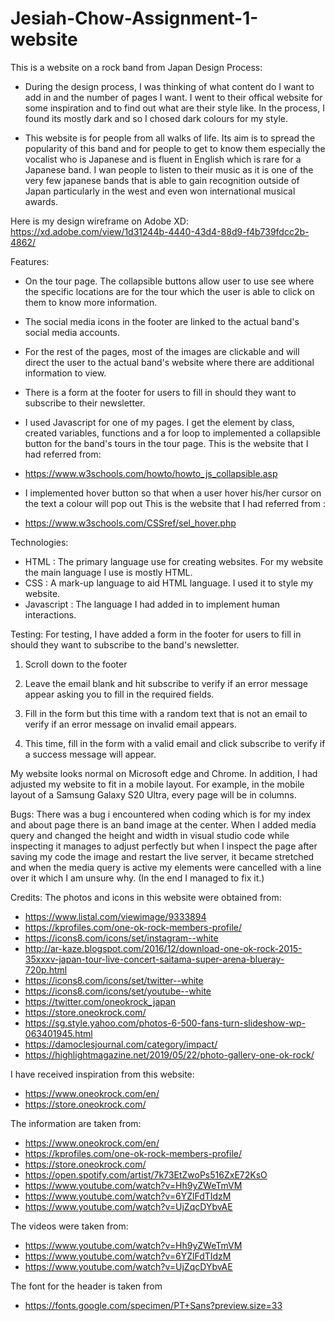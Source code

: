 # Jesiah-Chow-Assignment-1-website

This is a website on a rock band from Japan
Design Process:

- During the design process, I was thinking of what content do I want to add in and the number of pages I want.
  I went to their offical website for some inspiration and to find out what are their style like. In the process,
  I found its mostly dark and so I chosed dark colours for my style.

- This website is for people from all walks of life. Its aim is to spread the popularity of this band and for people to get to know them especially the vocalist who is Japanese and is fluent in English which is rare for a Japanese band. I wan people to listen to their music as it is one of the very few japanese bands that is able to gain recognition outside of Japan particularly in the west and even won international musical awards.

Here is my design wireframe on Adobe XD: https://xd.adobe.com/view/1d31244b-4440-43d4-88d9-f4b739fdcc2b-4862/

Features:

- On the tour page. The collapsible buttons allow user to use see where the specific locations are for the tour which the user
  is able to click on them to know more information.

- The social media icons in the footer are linked to the actual band's social media accounts.

- For the rest of the pages, most of the images are clickable and will direct the user to the actual band's website where
  there are additional information to view.

- There is a form at the footer for users to fill in should they want to subscribe to their newsletter.

- I used Javascript for one of my pages. I get the element by class, created variables, functions and
  a for loop to implemented a collapsible button for the band's tours in the tour page.
  This is the website that I had referred from:

- https://www.w3schools.com/howto/howto_js_collapsible.asp

- I implemented hover button so that when a user hover his/her cursor on the text a colour will pop out
  This is the website that I had referred from :

- https://www.w3schools.com/CSSref/sel_hover.php

Technologies:

- HTML : The primary language use for creating websites. For my website the main language I use is mostly HTML.
- CSS : A mark-up language to aid HTML language. I used it to style my website.
- Javascript : The language I had added in to implement human interactions.

Testing:
For testing, I have added a form in the footer for users to fill in should they want to subscribe to the band's newsletter.

1. Scroll down to the footer

2. Leave the email blank and hit subscribe to verify if an error message appear asking you to fill in the required fields.

3. Fill in the form but this time with a random text that is not an email to verify if an error message on invalid email appears.

4. This time, fill in the form with a valid email and click subscribe to verify if a success message will appear.

My website looks normal on Microsoft edge and Chrome. In addition, I had adjusted my website to fit in a mobile layout. For example, in the mobile layout of a Samsung Galaxy S20 Ultra, every page will be in columns.

Bugs:
There was a bug i encountered when coding which is for my index and about page there is an band image at the center. When I added media query and changed the height and width in visual studio code while inspecting it manages to adjust perfectly but when I inspect the page after saving my code the image and restart the live server, it became stretched and when the media query is active my elements were cancelled with a line over it which I am unsure why. (In the end I managed to fix it.)

Credits:
The photos and icons in this website were obtained from:

- https://www.listal.com/viewimage/9333894
- https://kprofiles.com/one-ok-rock-members-profile/
- https://icons8.com/icons/set/instagram--white
- http://ar-kaze.blogspot.com/2016/12/download-one-ok-rock-2015-35xxxv-japan-tour-live-concert-saitama-super-arena-blueray-720p.html
- https://icons8.com/icons/set/twitter--white
- https://icons8.com/icons/set/youtube--white
- https://twitter.com/oneokrock_japan
- https://store.oneokrock.com/
- https://sg.style.yahoo.com/photos-6-500-fans-turn-slideshow-wp-063401945.html
- https://damoclesjournal.com/category/impact/
- https://highlightmagazine.net/2019/05/22/photo-gallery-one-ok-rock/

I have received inspiration from this website:

- https://www.oneokrock.com/en/
- https://store.oneokrock.com/

The information are taken from:

- https://www.oneokrock.com/en/
- https://kprofiles.com/one-ok-rock-members-profile/
- https://store.oneokrock.com/
- https://open.spotify.com/artist/7k73EtZwoPs516ZxE72KsO
- https://www.youtube.com/watch?v=Hh9yZWeTmVM
- https://www.youtube.com/watch?v=6YZlFdTIdzM
- https://www.youtube.com/watch?v=UjZqcDYbvAE

The videos were taken from:

- https://www.youtube.com/watch?v=Hh9yZWeTmVM
- https://www.youtube.com/watch?v=6YZlFdTIdzM
- https://www.youtube.com/watch?v=UjZqcDYbvAE

The font for the header is taken from

- https://fonts.google.com/specimen/PT+Sans?preview.size=33
